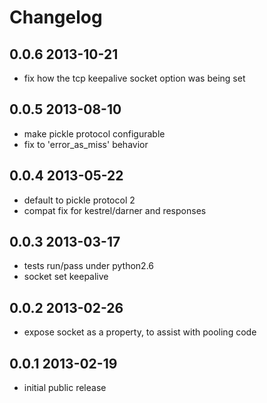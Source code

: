 Changelog
=========

## 0.0.6 2013-10-21
*   fix how the tcp keepalive socket option was being set

## 0.0.5 2013-08-10

*   make pickle protocol configurable
*   fix to 'error_as_miss' behavior

## 0.0.4 2013-05-22

*   default to pickle protocol 2
*   compat fix for kestrel/darner and responses

## 0.0.3 2013-03-17

*   tests run/pass under python2.6
*   socket set keepalive

## 0.0.2 2013-02-26

*   expose socket as a property, to assist with pooling code

## 0.0.1 2013-02-19

*   initial public release

